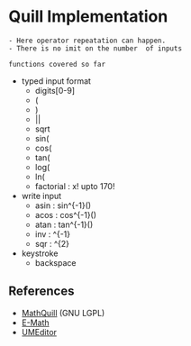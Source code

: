 Quill Implementation
==============

```
- Here operator repeatation can happen.
- There is no imit on the number  of inputs
```
```
functions covered so far
```
- typed input format
	- digits[0-9]
    - (
    - ) 
    - ||
	- sqrt 
	- sin(
    - cos(
    - tan(
	- log(
    - ln(
    - factorial :  x! upto  170!
- write input
    - asin : sin^{-1}()
    - acos : cos^{-1}()
    - atan : tan^{-1}()
    - inv  : ^{-1}
    - sqr  : ^{2}
- keystroke
    - backspace

References
--------

* [MathQuill](http://mathquill.com/) (GNU LGPL)
* [E-Math](https://github.com/e-math/mathquill)
* [UMEditor](https://github.com/wensheng/umeditor-mathquill)